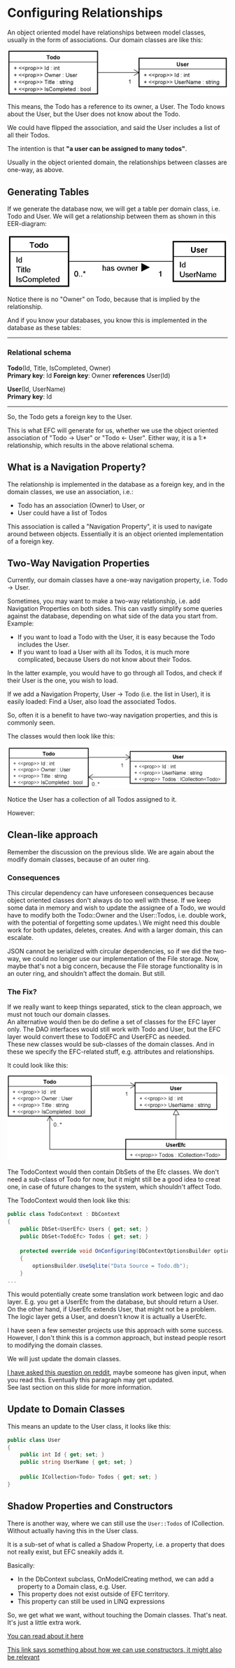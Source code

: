 # Configuring Relationships

An object oriented model have relationships between model classes, usually in the form of associations. Our domain classes are like this:

![img.png](Resources/DomainClasses.png)

This means, the Todo has a reference to its owner, a User. The Todo knows about the User, but the User does not know about the Todo.

We could have flipped the association, and said the User includes a list of all their Todos.

The intention is that **"a user can be assigned to many todos"**.

Usually in the object oriented domain, the relationships between classes are one-way, as above.

## Generating Tables
If we generate the database now, we will get a table per domain class, i.e. Todo and User.
We will get a relationship between them as shown in this EER-diagram:

![img.png](Resources/EER.png)

Notice there is no "Owner" on Todo, because that is implied by the relationship.

And if you know your databases, you know this is implemented in the database as these tables:

---
### Relational schema

**Todo**(Id, Title, IsCompleted, Owner)\
**Primary key**: Id
**Foreign key**: Owner **references** User(Id)

**User**(Id, UserName)\
**Primary key**: Id

---

So, the Todo gets a foreign key to the User.

This is what EFC will generate for us, whether we use the object oriented association of "Todo -> User" or "Todo <- User". Either way, it is a 1:* relationship, which results in the above relational schema.

## What is a Navigation Property?

The relationship is implemented in the database as a foreign key, and in the domain classes, we use an association, i.e.:
* Todo has an association (Owner) to User, or
* User could have a list of Todos

This association is called a "Navigation Property", it is used to navigate around between objects. 
Essentially it is an object oriented implementation of a foreign key. 

## Two-Way Navigation Properties

Currently, our domain classes have a one-way navigation property, i.e. Todo -> User.

Sometimes, you may want to make a two-way relationship, i.e. add Navigation Properties on both sides. This can vastly simplify some queries against the database, depending on what side of the data you start from. Example:

* If you want to load a Todo with the User, it is easy because the Todo includes the User.
* If you want to load a User with all its Todos, it is much more complicated, because Users do not know about their Todos.

In the latter example, you would have to go through all Todos, and check if their User is the one, you wish to load.

If we add a Navigation Property, User -> Todo (i.e. the list in User), it is easily loaded: Find a User, also load the associated Todos.

So, often it is a benefit to have two-way navigation properties, and this is commonly seen.

The classes would then look like this:

![img.png](Resources/TwoWayNavProp.png)

Notice the User has a collection of all Todos assigned to it.

However:

## Clean-like approach

Remember the discussion on the previous slide. We are again about the modify domain classes, because of an outer ring. 

### Consequences
This circular dependency can have unforeseen consequences because object oriented classes don't always do too well with these. If we keep some data in memory and wish to update the assignee of a Todo, we would have to modify both the Todo::Owner and the User::Todos, i.e. double work, with the potential of forgetting some updates.\ 
We might need this double work for both updates, deletes, creates. And with a larger domain, this can escalate.

JSON cannot be serialized with circular dependencies, so if we did the two-way, we could no longer use our implementation of the File storage. Now, maybe that's not a big concern, because the File storage functionality is in an outer ring, and shouldn't affect the domain. But still.

### The Fix?
If we really want to keep things separated, stick to the clean approach, we must not touch our domain classes.\
An alternative would then be do define a set of classes for the EFC layer only. The DAO interfaces would still work with Todo and User, but the EFC layer would convert these to TodoEFC and UserEFC as needed.\
These new classes would be sub-classes of the domain classes. And in these we specify the EFC-related stuff, e.g. attributes and relationships.

It could look like this:

![img.png](Resources/EfcDomainClasses.png)

The TodoContext would then contain DbSets of the Efc classes. 
We don't need a sub-class of Todo for now, but it might still be a good idea to creat one, 
in case of future changes to the system, which shouldn't affect Todo.

The TodoContext would then look like this:

```csharp
public class TodoContext : DbContext
{
    public DbSet<UserEfc> Users { get; set; }
    public DbSet<TodoEfc> Todos { get; set; }

    protected override void OnConfiguring(DbContextOptionsBuilder optionsBuilder)
    {
        optionsBuilder.UseSqlite("Data Source = Todo.db");
    }
...
```

This would potentially create some translation work between logic and dao layer. E.g. you get a UserEfc from the database, but should return a User. On the other hand, if UserEfc extends User, that might not be a problem. The logic layer gets a User, and doesn't know it is actually a UserEfc.

I have seen a few semester projects use this approach with some success. However, I don't think this is a common approach, but instead people resort to modifying the domain classes.

We will just update the domain classes. 

[I have asked this question on reddit](https://www.reddit.com/r/dotnet/comments/yd1h0f/keeping_efc_navigation_properties_out_of_the/), maybe someone has given input, when you read this. Eventually this paragraph may get updated.\
See last section on this slide for more information.

## Update to Domain Classes
This means an update to the User class, it looks like this:

```csharp
public class User
{
    public int Id { get; set; }
    public string UserName { get; set; }

    public ICollection<Todo> Todos { get; set; }
}
```


## Shadow Properties and Constructors
There is another way, where we can still use the `User::Todos` of ICollection. Without actually having this in the User class.

It is a sub-set of what is called a Shadow Property, i.e. a property that does not really exist, but EFC sneakily adds it.

Basically:
* In the DbContext subclass, OnModelCreating method, we can add a property to a Domain class, e.g. User.
* This property does not exist outside of EFC territory.
* This property can still be used in LINQ expressions

So, we get what we want, without touching the Domain classes. That's neat. It's just a little extra work.

[You can read about it here](https://learn.microsoft.com/en-us/ef/core/modeling/shadow-properties#configuring-shadow-properties)

[This link says something about how we can use constructors, it might also be relevant](https://learn.microsoft.com/en-us/ef/core/modeling/constructors) 